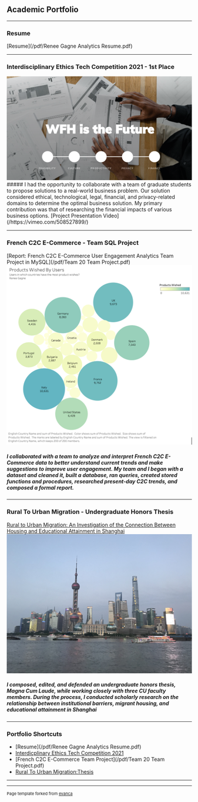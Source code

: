 ## Academic Portfolio

---
### Resume
[Resume](/pdf/Renee Gagne Analytics Resume.pdf)

---
### Interdisciplinary Ethics Tech Competition 2021 - 1st Place
<img src="/images/EthicsCover.png"/>
##### I had the opportunity to collaborate with a team of graduate students to propose solutions to a real-world business problem. Our solution considered ethical, technological, legal, financial, and privacy-related domains to determine the optimal business solution. My primary contribution was that of researching the financial impacts of various business options. 
[Project Presentation Video](/https://vimeo.com/508527899/)

---

### French C2C E-Commerce - Team SQL Project
[Report: French C2C E-Commerce User Engagement Analytics Team Project in MySQL](/pdf/Team 20 Team Project.pdf)
<img src="images/C2cBubbleGraph.png"/>
##### I collaborated with a team to analyze and interpret French C2C E-Commerce data to better understand current trends and make suggestions to improve user engagement. My team and I began with a dataset and cleaned it, built a database, ran queries, created stored functions and procedures, researched present-day C2C trends, and composed a formal report.


---

### Rural To Urban Migration - Undergraduate Honors Thesis
[Rural to Urban Migration: An Investigation of the Connection Between Housing and Educational Attainment in Shanghai](/pdf/Renee_Gagne_Honors_Thesis.pdf)
<img src="/images/Shanghai.jpeg">
##### I composed, edited, and defended an undergraduate honors thesis, Magna Cum Laude, while working closely with three CU faculty members. During the process, I conducted scholarly research on the relationship between institutional barriers, migrant housing, and educational attainment in Shanghai


--- 
### Portfolio Shortcuts

- [Resume](/pdf/Renee Gagne Analytics Resume.pdf)
- [Interdicplinary Ethics Tech Competition 2021](https://vimeo.com/508527899)
- [French C2C E-Commerce Team Project](/pdf/Team 20 Team Project.pdf)
- [Rural To Urban Migration:Thesis](/pdf/Renee_Gagne_Honors_Thesis.pdf)

---




---
<p style="font-size:11px">Page template forked from <a href="https://github.com/evanca/quick-portfolio">evanca</a></p>
<!-- Remove above link if you don't want to attibute -->
